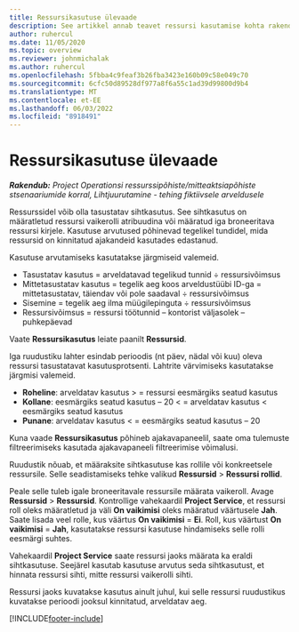 ```yaml
---
title: Ressursikasutuse ülevaade
description: See artikkel annab teavet ressursi kasutamise kohta rakenduses Project Operations.
author: ruhercul
ms.date: 11/05/2020
ms.topic: overview
ms.reviewer: johnmichalak
ms.author: ruhercul
ms.openlocfilehash: 5fbba4c9feaf3b26fba3423e160b09c58e049c70
ms.sourcegitcommit: 6cfc50d89528df977a8f6a55c1ad39d99800d9b4
ms.translationtype: MT
ms.contentlocale: et-EE
ms.lasthandoff: 06/03/2022
ms.locfileid: "8918491"
---
```

# <a name="resource-utilization-overview"></a>Ressursikasutuse ülevaade

_**Rakendub:** Project Operationsi ressurssipõhiste/mitteaktsiapõhiste stsenaariumide korral,  Lihtjuurutamine - tehing fiktiivsele arveldusele_

Ressurssidel võib olla tasustatav sihtkasutus. See sihtkasutus on määratletud ressursi vaikerolli atribuudina või määratud iga broneeritava ressursi kirjele. Kasutuse arvutused põhinevad tegelikel tundidel, mida ressursid on kinnitatud ajakandeid kasutades edastanud.

Kasutuse arvutamiseks kasutatakse järgmiseid valemeid.

  - Tasustatav kasutus = arveldatavad tegelikud tunnid ÷ ressursivõimsus
  - Mittetasustatav kasutus = tegelik aeg koos arveldustüübi ID-ga = mittetasustatav, täiendav või pole saadaval ÷ ressursivõimsus
  - Sisemine = tegelik aeg ilma müügilepinguta ÷ ressursivõimsus
  - Ressursivõimsus = ressursi töötunnid – kontorist väljasolek – puhkepäevad

Vaate **Ressursikasutus** leiate paanilt **Ressursid**.

Iga ruudustiku lahter esindab perioodis (nt päev, nädal või kuu) oleva ressursi tasustatavat kasutusprotsenti. Lahtrite värvimiseks kasutatakse järgmisi valemeid.

  - **Roheline**: arveldatav kasutus > = ressursi eesmärgiks seatud kasutus
  - **Kollane**: eesmärgiks seatud kasutus – 20 < = arveldatav kasutus < eesmärgiks seatud kasutus
  - **Punane**: arveldatav kasutus < = eesmärgiks seatud kasutus – 20

Kuna vaade **Ressursikasutus** põhineb ajakavapaneelil, saate oma tulemuste filtreerimiseks kasutada ajakavapaneeli filtreerimise võimalusi.

Ruudustik nõuab, et määraksite sihtkasutuse kas rollile või konkreetsele ressursile. Selle seadistamiseks tehke valikud **Ressursid** > **Ressursi rollid**.

Peale selle tuleb igale broneeritavale ressursile määrata vaikeroll. Avage **Ressursid** > **Ressursid**. Kontrollige vahekaardil **Project Service**, et ressursi roll oleks määratletud ja väli **On vaikimisi** oleks määratud väärtusele **Jah**. Saate lisada veel rolle, kus väärtus **On vaikimisi** = **Ei**. Roll, kus väärtust **On vaikimisi** = **Jah**, kasutatakse ressursi kasutuse hindamiseks selle rolli eesmärgi suhtes.

Vahekaardil **Project Service** saate ressursi jaoks määrata ka eraldi sihtkasutuse. Seejärel kasutab kasutuse arvutus seda sihtkasutust, et hinnata ressursi sihti, mitte ressursi vaikerolli sihti.

Ressursi jaoks kuvatakse kasutus ainult juhul, kui selle ressursi ruudustikus kuvatakse perioodi jooksul kinnitatud, arveldatav aeg.


[!INCLUDE[footer-include](../includes/footer-banner.md)]